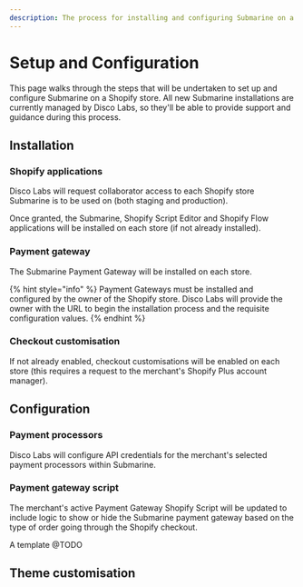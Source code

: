 ```yaml
---
description: The process for installing and configuring Submarine on a Shopify Plus store.
---
```


# Setup and Configuration

This page walks through the steps that will be undertaken to set up and configure Submarine on a Shopify store. All new Submarine installations are currently managed by Disco Labs, so they'll be able to provide support and guidance during this process.

## Installation

### Shopify applications

Disco Labs will request collaborator access to each Shopify store Submarine is to be used on \(both staging and production\).

Once granted, the Submarine, Shopify Script Editor and Shopify Flow applications will be installed on each store \(if not already installed\).

### Payment gateway

The Submarine Payment Gateway will be installed on each store.

{% hint style="info" %}
Payment Gateways must be installed and configured by the owner of the Shopify store. Disco Labs will provide the owner with the URL to begin the installation process and the requisite configuration values.
{% endhint %}

### Checkout customisation

If not already enabled, checkout customisations will be enabled on each store \(this requires a request to the merchant's Shopify Plus account manager\).

## Configuration

### Payment processors

Disco Labs will configure API credentials for the merchant's selected payment processors within Submarine.

### Payment gateway script

The merchant's active Payment Gateway Shopify Script will be updated to include logic to show or hide the Submarine payment gateway based on the type of order going through the Shopify checkout.

A template @TODO

## Theme customisation







